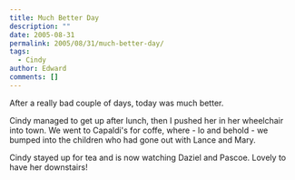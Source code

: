 ```yaml
---
title: Much Better Day
description: ""
date: 2005-08-31
permalink: 2005/08/31/much-better-day/
tags:
  - Cindy
author: Edward
comments: []
---
```


After a really bad couple of days, today was much better.

Cindy managed to get up after lunch, then I pushed her in her wheelchair
into town. We went to Capaldi\'s for coffe, where - lo and behold - we
bumped into the children who had gone out with Lance and Mary.

Cindy stayed up for tea and is now watching Daziel and Pascoe. Lovely to
have her downstairs!

